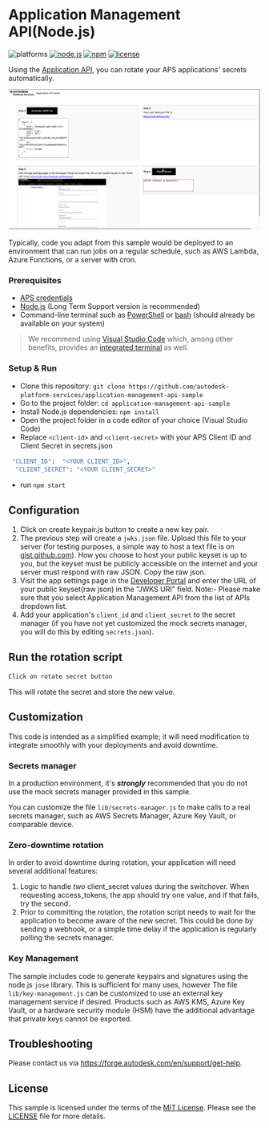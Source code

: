 # Application Management API(Node.js)

![platforms](https://img.shields.io/badge/platform-windows%20%7C%20osx%20%7C%20linux-lightgray.svg)
[![node.js](https://img.shields.io/badge/Node.js-20.13-blue.svg)](https://nodejs.org)
[![npm](https://img.shields.io/badge/npm-10.5-blue.svg)](https://www.npmjs.com/)
[![license](https://img.shields.io/:license-mit-green.svg)](https://opensource.org/licenses/MIT)

Using the [Application API](https://aps.autodesk.com/en/docs/applications/v1/developers_guide/overview/), you can rotate your APS applications' secrets automatically.

![thumbnail](thumbnail.png)

Typically, code you adapt from this sample would be deployed to an environment that can run jobs on a regular schedule, such as AWS Lambda, Azure Functions, or a server with cron.

### Prerequisites

- [APS credentials](https://forge.autodesk.com/en/docs/oauth/v2/tutorials/create-app)
- [Node.js](https://nodejs.org) (Long Term Support version is recommended)
- Command-line terminal such as [PowerShell](https://learn.microsoft.com/en-us/powershell/scripting/overview)
  or [bash](<https://en.wikipedia.org/wiki/Bash_(Unix_shell)>) (should already be available on your system)

> We recommend using [Visual Studio Code](https://code.visualstudio.com) which, among other benefits,
> provides an [integrated terminal](https://code.visualstudio.com/docs/terminal/basics) as well.

### Setup & Run

- Clone this repository: `git clone https://github.com/autodesk-platform-services/application-management-api-sample`
- Go to the project folder: `cd application-management-api-sample`
- Install Node.js dependencies: `npm install`
- Open the project folder in a code editor of your choice (Visual Studio Code)
- Replace `<client-id>` and `<client-secret>` with your APS Client ID and Client Secret in secrets.json

```bash
 "CLIENT_ID":  "<YOUR CLIENT_ID>",
  "CLIENT_SECRET": "<YOUR CLIENT_SECRET>"
```

- run `npm start`

## Configuration

1. Click on create keypair.js button to create a new key pair.
1. The previous step will create a `jwks.json` file. Upload this file to your server (for testing purposes, a simple way to host a text file is on [gist.github.com](https://gist.github.com)). How you choose to host your public keyset is up to you, but the keyset must be publicly accessible on the internet and your server must respond with raw JSON. Copy the raw json.
1. Visit the app settings page in the [Developer Portal](https://aps.autodesk.com) and enter the URL of your public keyset(raw json) in the "JWKS URI" field.
   Note:- Please make sure that you select Application Management API from the list of APIs dropdown list.
1. Add your application's `client_id` and `client_secret` to the secret manager (if you have not yet customized the mock secrets manager, you will do this by editing `secrets.json`).

## Run the rotation script

```sh
Click on rotate secret button
```

This will rotate the secret and store the new value.

## Customization

This code is intended as a simplified example; it will need modification to integrate smoothly with your deployments and avoid downtime.

### Secrets manager

In a production environment, it's **_strongly_** recommended that you do not use the mock secrets manager provided in this sample.

You can customize the file `lib/secrets-manager.js` to make calls to a real secrets manager, such as AWS Secrets Manager, Azure Key Vault, or comparable device.

### Zero-downtime rotation

In order to avoid downtime during rotation, your application will need several additional features:

1. Logic to handle _two_ client_secret values during the switchover. When requesting access_tokens, the app should try one value, and if that fails, try the second.
1. Prior to committing the rotation, the rotation script needs to wait for the application to become aware of the new secret. This could be done by sending a webhook, or a simple time delay if the application is regularly polling the secrets manager.

### Key Management

The sample includes code to generate keypairs and signatures using the node.js `jose` library. This is sufficient for many uses, however The file `lib/key-management.js` can be customized to use an external key management service if desired. Products such as AWS KMS, Azure Key Vault, or a hardware security module (HSM) have the additional advantage that private keys cannot be exported.

## Troubleshooting

Please contact us via https://forge.autodesk.com/en/support/get-help.

## License

This sample is licensed under the terms of the [MIT License](http://opensource.org/licenses/MIT).
Please see the [LICENSE](LICENSE) file for more details.
